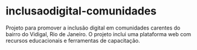 # inclusaodigital-comunidades
Projeto para promover a inclusão digital em comunidades carentes do bairro do Vidigal, Rio de Janeiro. O projeto inclui uma plataforma web com recursos educacionais e ferramentas de capacitação.
